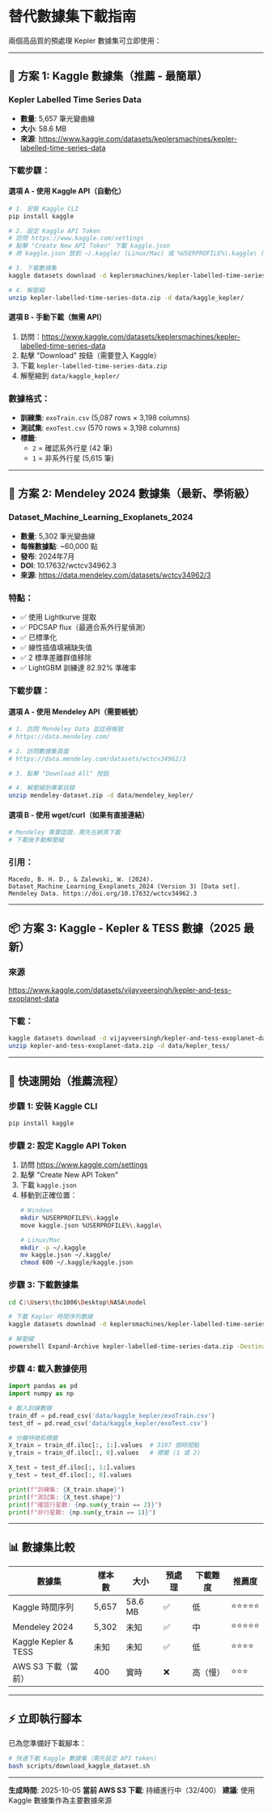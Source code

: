 # 替代數據集下載指南

兩個高品質的預處理 Kepler 數據集可立即使用：

---

## 🎯 方案 1: Kaggle 數據集（推薦 - 最簡單）

### **Kepler Labelled Time Series Data**
- **數量**: 5,657 筆光變曲線
- **大小**: 58.6 MB
- **來源**: https://www.kaggle.com/datasets/keplersmachines/kepler-labelled-time-series-data

### **下載步驟：**

#### 選項 A - 使用 Kaggle API（自動化）

```bash
# 1. 安裝 Kaggle CLI
pip install kaggle

# 2. 設定 Kaggle API Token
# 訪問 https://www.kaggle.com/settings
# 點擊 "Create New API Token" 下載 kaggle.json
# 將 kaggle.json 放到 ~/.kaggle/ (Linux/Mac) 或 %USERPROFILE%\.kaggle\ (Windows)

# 3. 下載數據集
kaggle datasets download -d keplersmachines/kepler-labelled-time-series-data

# 4. 解壓縮
unzip kepler-labelled-time-series-data.zip -d data/kaggle_kepler/
```

#### 選項 B - 手動下載（無需 API）

1. 訪問：https://www.kaggle.com/datasets/keplersmachines/kepler-labelled-time-series-data
2. 點擊 "Download" 按鈕（需要登入 Kaggle）
3. 下載 `kepler-labelled-time-series-data.zip`
4. 解壓縮到 `data/kaggle_kepler/`

### **數據格式：**
- **訓練集**: `exoTrain.csv` (5,087 rows × 3,198 columns)
- **測試集**: `exoTest.csv` (570 rows × 3,198 columns)
- **標籤**:
  - `2` = 確認系外行星 (42 筆)
  - `1` = 非系外行星 (5,615 筆)

---

## 🔬 方案 2: Mendeley 2024 數據集（最新、學術級）

### **Dataset_Machine_Learning_Exoplanets_2024**
- **數量**: 5,302 筆光變曲線
- **每條數據點**: ~60,000 點
- **發布**: 2024年7月
- **DOI**: 10.17632/wctcv34962.3
- **來源**: https://data.mendeley.com/datasets/wctcv34962/3

### **特點：**
- ✅ 使用 Lightkurve 提取
- ✅ PDCSAP flux（最適合系外行星偵測）
- ✅ 已標準化
- ✅ 線性插值填補缺失值
- ✅ 2 標準差離群值移除
- ✅ LightGBM 訓練達 82.92% 準確率

### **下載步驟：**

#### 選項 A - 使用 Mendeley API（需要帳號）

```bash
# 1. 訪問 Mendeley Data 並註冊帳號
# https://data.mendeley.com/

# 2. 訪問數據集頁面
# https://data.mendeley.com/datasets/wctcv34962/3

# 3. 點擊 "Download All" 按鈕

# 4. 解壓縮到專案目錄
unzip mendeley-dataset.zip -d data/mendeley_kepler/
```

#### 選項 B - 使用 wget/curl（如果有直接連結）

```bash
# Mendeley 需要認證，需先在網頁下載
# 下載後手動解壓縮
```

### **引用：**
```
Macedo, B. H. D., & Zalewski, W. (2024).
Dataset_Machine_Learning_Exoplanets_2024 (Version 3) [Data set].
Mendeley Data. https://doi.org/10.17632/wctcv34962.3
```

---

## 📦 方案 3: Kaggle - Kepler & TESS 數據（2025 最新）

### **來源**
https://www.kaggle.com/datasets/vijayveersingh/kepler-and-tess-exoplanet-data

### **下載：**
```bash
kaggle datasets download -d vijayveersingh/kepler-and-tess-exoplanet-data
unzip kepler-and-tess-exoplanet-data.zip -d data/kepler_tess/
```

---

## 🚀 快速開始（推薦流程）

### **步驟 1: 安裝 Kaggle CLI**
```bash
pip install kaggle
```

### **步驟 2: 設定 Kaggle API Token**
1. 訪問 https://www.kaggle.com/settings
2. 點擊 "Create New API Token"
3. 下載 `kaggle.json`
4. 移動到正確位置：
   ```bash
   # Windows
   mkdir %USERPROFILE%\.kaggle
   move kaggle.json %USERPROFILE%\.kaggle\

   # Linux/Mac
   mkdir -p ~/.kaggle
   mv kaggle.json ~/.kaggle/
   chmod 600 ~/.kaggle/kaggle.json
   ```

### **步驟 3: 下載數據集**
```bash
cd C:\Users\thc1006\Desktop\NASA\model

# 下載 Kepler 時間序列數據
kaggle datasets download -d keplersmachines/kepler-labelled-time-series-data

# 解壓縮
powershell Expand-Archive kepler-labelled-time-series-data.zip -DestinationPath data/kaggle_kepler/
```

### **步驟 4: 載入數據使用**
```python
import pandas as pd
import numpy as np

# 載入訓練數據
train_df = pd.read_csv('data/kaggle_kepler/exoTrain.csv')
test_df = pd.read_csv('data/kaggle_kepler/exoTest.csv')

# 分離特徵和標籤
X_train = train_df.iloc[:, 1:].values  # 3197 個時間點
y_train = train_df.iloc[:, 0].values   # 標籤 (1 或 2)

X_test = test_df.iloc[:, 1:].values
y_test = test_df.iloc[:, 0].values

print(f"訓練集: {X_train.shape}")
print(f"測試集: {X_test.shape}")
print(f"確認行星數: {np.sum(y_train == 2)}")
print(f"非行星數: {np.sum(y_train == 1)}")
```

---

## 📊 數據集比較

| 數據集 | 樣本數 | 大小 | 預處理 | 下載難度 | 推薦度 |
|--------|--------|------|--------|----------|--------|
| Kaggle 時間序列 | 5,657 | 58.6 MB | ✅ | 低 | ⭐⭐⭐⭐⭐ |
| Mendeley 2024 | 5,302 | 未知 | ✅ | 中 | ⭐⭐⭐⭐⭐ |
| Kaggle Kepler & TESS | 未知 | 未知 | ✅ | 低 | ⭐⭐⭐⭐ |
| AWS S3 下載（當前） | 400 | 實時 | ❌ | 高（慢） | ⭐⭐⭐ |

---

## ⚡ 立即執行腳本

已為您準備好下載腳本：

```bash
# 快速下載 Kaggle 數據集（需先設定 API token）
bash scripts/download_kaggle_dataset.sh
```

---

**生成時間**: 2025-10-05
**當前 AWS S3 下載**: 持續進行中（32/400）
**建議**: 使用 Kaggle 數據集作為主要數據來源
